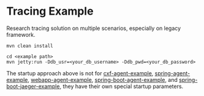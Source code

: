 # Tracing Example

Research tracing solution on multiple scenarios, especially on legacy framework.

```shell
mvn clean install

cd <example path>
mvn jetty:run -Ddb_usr=<your_db_username> -Ddb_pwd=<your_db_password>
```
The startup approach above is not for [cxf-agent-example](cxf-example/cxf-agent-example), [spring-agent-example](spring-example/spring-agent-example), [webapp-agent-example](webapp-example/webapp-agent-example), [spring-boot-agent-example](spring-example/spring-boot-agent-example), and [spring-boot-jaeger-example](spring-example/spring-boot-jaeger-example), they have their own special startup parameters.
